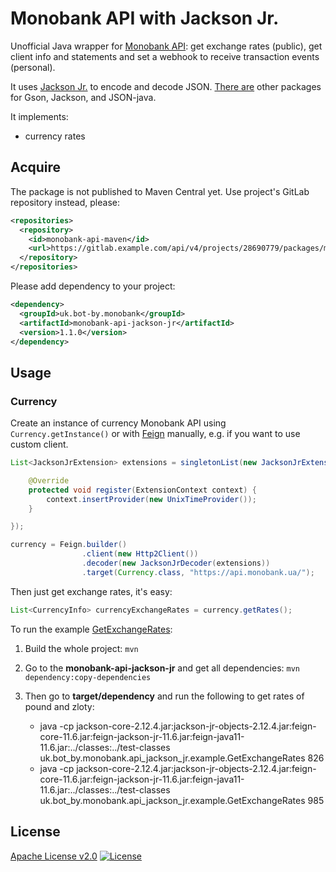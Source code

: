 # Monobank API with Jackson Jr.

Unofficial Java wrapper for [Monobank API][monobank-api]: get exchange rates (public),
get client info and statements and set a webhook to receive transaction
events (personal).

It uses [Jackson Jr.][jackson-jr] to encode and decode JSON.
[There are][parent] other packages for Gson, Jackson, and JSON-java.

It implements:

-   currency rates

## Acquire

The package is not published to Maven Central yet.
Use project's GitLab repository instead, please:

```xml
<repositories>
  <repository>
    <id>monobank-api-maven</id>
    <url>https://gitlab.example.com/api/v4/projects/28690779/packages/maven</url>
  </repository>
</repositories>
```

Please add dependency to your project:

```xml
<dependency>
  <groupId>uk.bot-by.monobank</groupId>
  <artifactId>monobank-api-jackson-jr</artifactId>
  <version>1.1.0</version>
</dependency>
```

## Usage

### Currency

Create an instance of currency Monobank API using `Currency.getInstance()`
or with [Feign][feign] manually, e.g. if you want to use custom client.

```java
List<JacksonJrExtension> extensions = singletonList(new JacksonJrExtension() {

    @Override
    protected void register(ExtensionContext context) {
        context.insertProvider(new UnixTimeProvider());
    }

});

currency = Feign.builder()
                .client(new Http2Client())
                .decoder(new JacksonJrDecoder(extensions))
                .target(Currency.class, "https://api.monobank.ua/");
```

Then just get exchange rates, it's easy:

```java
List<CurrencyInfo> currencyExchangeRates = currency.getRates();
```

To run the example [GetExchangeRates][example]:

1.  Build the whole project:
    `mvn`

2.  Go to the **monobank-api-jackson-jr** and get all dependencies:
    `mvn dependency:copy-dependencies`

3.  Then go to **target/dependency** and run the following to get rates of pound and zloty:

    -   java -cp jackson-core-2.12.4.jar:jackson-jr-objects-2.12.4.jar:feign-core-11.6.jar:feign-jackson-jr-11.6.jar:feign-java11-11.6.jar:../classes:../test-classes uk.bot_by.monobank.api_jackson_jr.example.GetExchangeRates 826
    -   java -cp jackson-core-2.12.4.jar:jackson-jr-objects-2.12.4.jar:feign-core-11.6.jar:feign-jackson-jr-11.6.jar:feign-java11-11.6.jar:../classes:../test-classes uk.bot_by.monobank.api_jackson_jr.example.GetExchangeRates 985

## License

[Apache License v2.0](../LICENSE)
[![License](https://img.shields.io/badge/license-Apache%202.0-blue.svg?style=flat)](http://www.apache.org/licenses/LICENSE-2.0.html)

[monobank-api]: https://api.monobank.ua/docs/ "Monobank API to get statements and account balances"
[jackson-jr]: https://github.com/FasterXML/jackson-jr "A compact alternative to full Jackson Databind component"
[parent]: https://gitlab.com/bot-by/monobank-api/ "Java wrapper for Monobank API"
[feign]: https://github.com/OpenFeign/feign "Feign makes writing java http clients easier."
[example]: src/test/java/uk/bot_by/monobank/api_jackson_jr/example/GetExchangeRates.java
